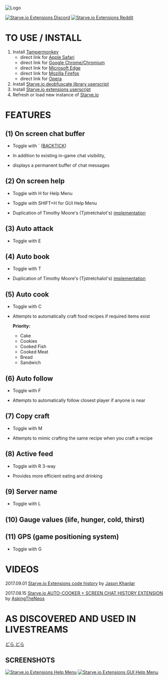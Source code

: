 ![Logo](http://i.imgur.com/7QRIFun.png)

[![Starve.io Extensions Discord](http://i.imgur.com/5uSNxbg.png "Starve.io Extensions Discord")](https://discord.gg/xeRgqUr)
[![Starve.io Extensions Reddit](http://i.imgur.com/ccMEPJK.png "Starve.io Extensions Reddit")](https://www.reddit.com/r/starveio/comments/6xiaec/starveio_extensions_github_compliments_to/)

# TO USE / INSTALL
1. Install [Tampermonkey](https://tampermonkey.net)
   - direct link for [Apple Safari](https://safari.tampermonkey.net/tampermonkey.safariextz)
   - direct link for [Google Chrome/Chromium](https://chrome.google.com/webstore/detail/tampermonkey/dhdgffkkebhmkfjojejmpbldmpobfkfo)
   - direct link for [Microsoft Edge](https://www.microsoft.com/en-us/store/p/tampermonkey/9nblggh5162s?rtc=1)
   - direct link for [Mozilla Firefox](https://addons.mozilla.org/en-US/firefox/addon/tampermonkey/)
   - direct link for [Opera](https://addons.opera.com/en/extensions/details/tampermonkey-beta/)
2. Install [Starve.io deobfuscate library userscript](https://github.com/jasonkhanlar/starve-io-extensions/raw/master/starve.io-deobfuscate.user.js)
3. Install [Starve.io extensions userscript](https://github.com/jasonkhanlar/starve-io-extensions/raw/master/starve.io-extensions.user.js)
4. Refresh or load new instance of [Starve.io](http://starve.io)

# FEATURES

## (1) On screen chat buffer
* Toggle with ` ([BACKTICK](https://en.wikipedia.org/wiki/Grave_accent#Use_in_programming))

* In addition to existing in-game chat visibility,
* displays a permanent buffer of chat messages

## (2) On screen help
* Toggle with H for Help Menu
* Toggle with SHIFT+H for GUI Help Menu

* Duplication of Timothy Moore's (Tjstretchalot's) [implementation](https://github.com/Tjstretchalot/starve-io-extensions)

## (3) Auto attack
* Toggle with E

## (4) Auto book
* Toggle with T

* Duplication of Timothy Moore's (Tjstretchalot's) [implementation](https://github.com/Tjstretchalot/starve-io-extensions)

## (5) Auto cook
* Toggle with C

* Attempts to automatically craft food recipes if required items exist

  **Priority:**

  * Cake
  * Cookies
  * Cooked Fish
  * Cooked Meat
  * Bread
  * Sandwich

## (6) Auto follow
* Toggle with F

* Attempts to automatically follow closest player if anyone is near

## (7) Copy craft
* Toggle with M

* Attempts to mimic crafting the same recipe when you craft a recipe

## (8) Active feed
* Toggle with R 3-way

* Provides more efficient eating and drinking

## (9) Server name
* Toggle with L

## (10) Gauge values (life, hunger, cold, thirst)

## (11) GPS (game positioning system)
* Toggle with G

# VIDEOS

2017.09.01 [Starve.io Extensions code history](https://youtu.be/Dr7uVPEZCAw) by [Jason Khanlar](https://www.youtube.com/channel/UC8RYoBv1UQ-AwypZwq7BDOA)

2017.08.15 [Starve.io AUTO-COOKER + SCREEN CHAT HISTORY EXTENSION](https://youtu.be/LveuRqidKhY) by [AskingTheNeos](https://www.youtube.com/channel/UCDjgEaRWYbqowT8E3U9R_7Q)

# AS DISCOVERED AND USED IN LIVESTREAMS

[どら どら](https://www.youtube.com/channel/UCQvBqtOI4Q8aciNL6l-9Txw/videos)

## SCREENSHOTS 

[![Starve.io Extensions Help Menu](https://i.imgur.com/qLl7foD.png "Starve.io Extensions Help Menu")](https://i.imgur.com/qLl7foD.png)
[![Starve.io Extensions GUI Help Menu](https://i.imgur.com/QgBzHzS.png "Starve.io Extensions GUI Help Menu")](https://i.imgur.com/QgBzHzS.png)
